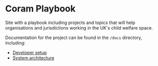 # Coram Playbook

Site with a playbook including projects and topics that will help organisations and jurisdictions working in the UK's child welfare space.

Documentation for the project can be found in the `/docs` directory, including:

- [Developer setup](docs/dev_setup.md)
- [System architecture](docs/architecture.md)